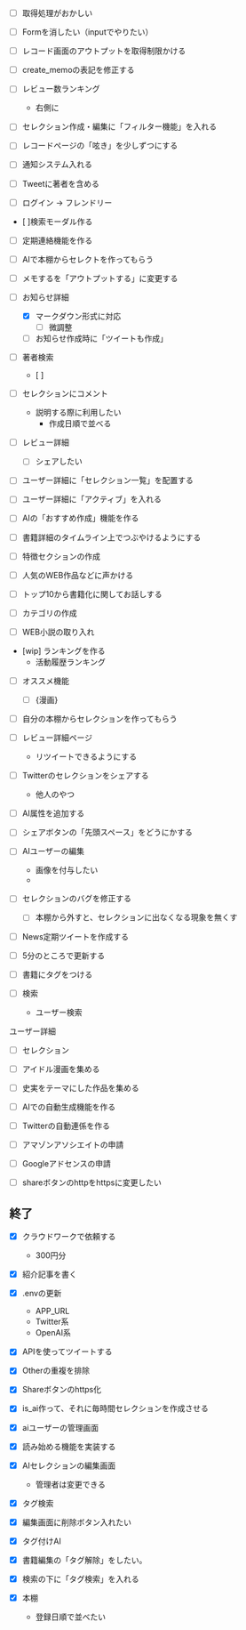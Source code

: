 - [ ] 取得処理がおかしい
- [ ] Formを消したい（inputでやりたい）

- [ ] レコード画面のアウトプットを取得制限かける

- [ ] create_memoの表記を修正する


- [ ] レビュー数ランキング
  - 右側に

- [ ] セレクション作成・編集に「フィルター機能」を入れる

- [ ] レコードページの「呟き」を少しずつにする

- [ ] 通知システム入れる

- [ ] Tweetに著者を含める

- [ ] ログイン -> フレンドリー

- [ ]検索モーダル作る

- [ ] 定期連絡機能を作る
- [ ] AIで本棚からセレクトを作ってもらう

- [ ] メモするを「アウトプットする」に変更する

- [ ] お知らせ詳細
  - [x] マークダウン形式に対応
    - [ ] 微調整
  - [ ] お知らせ作成時に「ツイートも作成」

- [ ] 著者検索
  - [ ] 

- [ ] セレクションにコメント
  - 説明する際に利用したい
    - 作成日順で並べる



- [ ] レビュー詳細
  - [ ] シェアしたい

- [ ] ユーザー詳細に「セレクション一覧」を配置する

- [ ] ユーザー詳細に「アクティブ」を入れる


- [ ] AIの「おすすめ作成」機能を作る
- [ ] 書籍詳細のタイムライン上でつぶやけるようにする
- [ ] 特徴セクションの作成
- [ ] 人気のWEB作品などに声かける

- [ ] トップ10から書籍化に関してお話しする



- [ ] カテゴリの作成
- [ ] WEB小説の取り入れ
- [wip] ランキングを作る
  - 活動履歴ランキング
- [ ] オススメ機能
  - [ ] {漫画}


- [ ] 自分の本棚からセレクションを作ってもらう



- [ ] レビュー詳細ページ
  - リツイートできるようにする

- [ ] Twitterのセレクションをシェアする
  - 他人のやつ
- [ ] AI属性を追加する

- [ ] シェアボタンの「先頭スペース」をどうにかする

- [ ] AIユーザーの編集
  - 画像を付与したい
  - 

- [ ] セレクションのバグを修正する
  - [ ] 本棚から外すと、セレクションに出なくなる現象を無くす
- [ ] News定期ツイートを作成する
- [ ] 5分のところで更新する
- [ ] 書籍にタグをつける

- [ ] 検索
  - ユーザー検索


ユーザー詳細
- [ ] セレクション



- [ ] アイドル漫画を集める
- [ ] 史実をテーマにした作品を集める


- [ ] AIでの自動生成機能を作る
- [ ] Twitterの自動連係を作る



- [ ] アマゾンアソシエイトの申請
- [ ] Googleアドセンスの申請

- [ ] shareボタンのhttpをhttpsに変更したい


## 終了
- [x] クラウドワークで依頼する
  - 300円分
- [x] 紹介記事を書く
- [x] .envの更新
  - APP_URL
  - Twitter系
  - OpenAI系
- [x] APIを使ってツイートする
- [x] Otherの重複を排除
- [x] Shareボタンのhttps化

- [x] is_ai作って、それに毎時間セレクションを作成させる
- [x] aiユーザーの管理画面
- [x] 読み始める機能を実装する
- [x] AIセレクションの編集画面
  - 管理者は変更できる
- [x] タグ検索
- [x] 編集画面に削除ボタン入れたい
- [x] タグ付けAI
- [x] 書籍編集の「タグ解除」をしたい。
- [x] 検索の下に「タグ検索」を入れる
- [x] 本棚
  - 登録日順で並べたい
